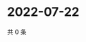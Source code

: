 # 2022-07-22

共 0 条

<!-- BEGIN WEIBO -->
<!-- 最后更新时间 Fri Jul 22 2022 00:01:39 GMT+0800 (China Standard Time) -->

<!-- END WEIBO -->
